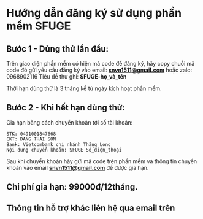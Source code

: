 # Hướng dẫn đăng ký sử dụng phần mềm SFUGE
## Bước 1 - Dùng thử lần đầu:
Trên giao diện phần mềm có hiện mã code để đăng ký, hãy copy chuỗi mã code đó gửi yêu cầu đăng ký vào email: **snvn1511@gmail.com** hoặc zalo: 0968902116
Tiêu đề thư ghi: **SFUGE-họ_và_tên**

Thời hạn dùng thử là 3 tháng kể từ ngày kích hoạt phần mềm.

## Bước 2 - Khi hết hạn dùng thử:
Gia hạn bằng cách chuyển khoản tới số tài khoản:
```
STK: 0491001847668
CKT: DANG THAI SON
Bank: Vietcombank chi nhánh Thăng Long
Nội dung chuyển khoản: SFUGE Số_điện_thoại
```
Sau khi chuyển khoản hãy gửi mã code trên phần mềm và thông tin chuyển khoản vào email **snvn1511@gmail.com** để được gia hạn.
## Chi phí gia hạn: 99000đ/12tháng.
## Thông tin hỗ trợ khác liên hệ qua email trên
